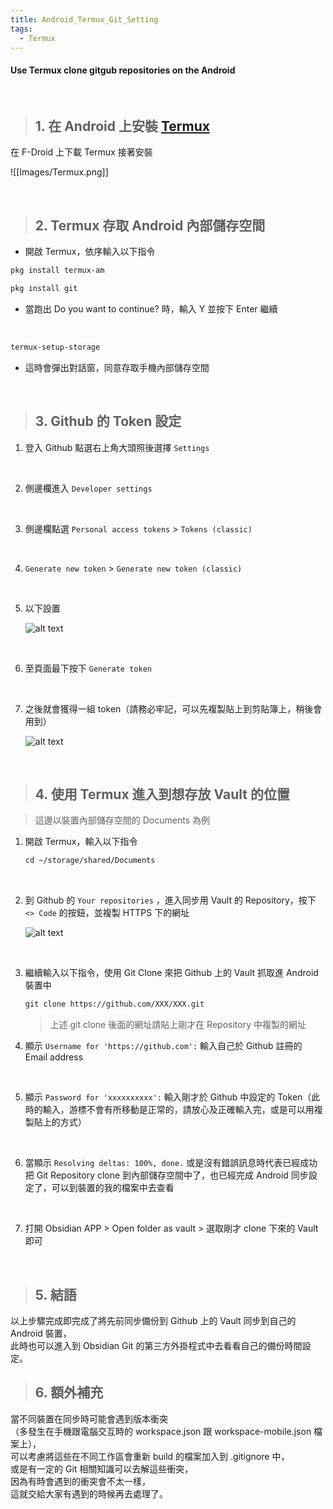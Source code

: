 ```yaml
---
title: Android_Termux_Git_Setting
tags:
  - Termux
---
```



#### Use Termux clone gitgub repositories on the Android

</br>

>## 1. 在 Android 上安裝 [Termux](https://f-droid.org/zh_Hant/packages/com.termux/)

在 F-Droid 上下載 Termux 接著安裝

![[Images/Termux.png]]

</br>

>## 2. Termux 存取 Android 內部儲存空間

* 開啟 Termux，依序輸入以下指令

```txt
pkg install termux-am
```

```txt
pkg install git
```

* 當跑出 Do you want to continue? 時，輸入 Y 並按下 Enter 繼續

</br>

```txt
termux-setup-storage
```

* 這時會彈出對話窗，同意存取手機內部儲存空間

</br>

>## 3. Github 的 Token 設定

1. 登入 Github 點選右上角大頭照後選擇 `Settings`

    </br>

2. 側邊欄進入 `Developer settings`

    </br>

3. 側邊欄點選 `Personal access tokens` > `Tokens (classic)`

    </br>

4. `Generate new token` > `Generate new token (classic)`

    </br>

5. 以下設置

    ![alt text](/Images/Program_setting/Android_Termux/Android_Termux_Git_Setting/Generate_new_token.png)

    </br>

6. 至頁面最下按下 `Generate token`

    </br>

7. 之後就會獲得一組 token（請務必牢記，可以先複製貼上到剪貼簿上，稍後會用到）

    ![alt text](/Images/Program_setting/Android_Termux/Android_Termux_Git_Setting/token.png)

    </br>

>## 4. 使用 Termux 進入到想存放 Vault 的位置

> 這邊以裝置內部儲存空間的 Documents 為例

1. 開啟 Termux，輸入以下指令

    ```txt
    cd ~/storage/shared/Documents
    ```

    </br>

2. 到 Github 的 `Your repositories` ，進入同步用 Vault 的 Repository，按下 `<> Code` 的按鈕，並複製 HTTPS 下的網址

    ![alt text](/Images/Program_setting/Android_Termux/Android_Termux_Git_Setting/github_http.png)

    </br>

3. 繼續輸入以下指令，使用 Git Clone 來把 Github 上的 Vault 抓取進 Android 裝置中

    ```txt
    git clone https://github.com/XXX/XXX.git
    ```

    >上述 git clone 後面的網址請貼上剛才在 Repository 中複製的網址

4. 顯示 `Username for 'https://github.com':` 輸入自己於 Github 註冊的 Email address

    </br>

5. 顯示 `Password for 'xxxxxxxxxx':` 輸入剛才於 Github 中設定的 Token（此時的輸入，游標不會有所移動是正常的，請放心及正確輸入完，或是可以用複製貼上的方式）

    </br>

6. 當顯示 `Resolving deltas: 100%, done.` 或是沒有錯誤訊息時代表已經成功把 Git Repository clone 到內部儲存空間中了，也已經完成 Android 同步設定了，可以到裝置的我的檔案中去查看

    </br>

7. 打開 Obsidian APP > Open folder as vault > 選取剛才 clone 下來的 Vault 即可

    </br>

>## 5. 結語

以上步驟完成即完成了將先前同步備份到 Github 上的 Vault 同步到自己的 Android 裝置，</br>
此時也可以進入到 Obsidian Git 的第三方外掛程式中去看看自己的備份時間設定。

>## 6. 額外補充

當不同裝置在同步時可能會遇到版本衝突</br>
（多發生在手機跟電腦交互時的 workspace.json 跟 workspace-mobile.json 檔案上），</br>
可以考慮將這些在不同工作區會重新 build 的檔案加入到 .gitignore 中，</br>
或是有一定的 Git 相關知識可以去解這些衝突，</br>
因為有時會遇到的衝突會不太一樣，</br>
這就交給大家有遇到的時候再去處理了。
